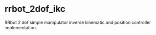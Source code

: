 # rrbot_2dof_ikc
RRbot 2 dof simple manipulator inverse kinematic and position controller implementation.
